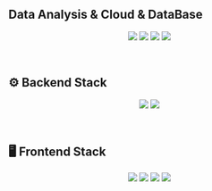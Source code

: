 <!-- - 👋 Hi, I’m @SangHui48
- 👀 I’m interested in ... backend, fullstack web devloper, data science
- 🌱 I’m currently learning ... algorism
- 💞️ I’m looking to collaborate on ...
- 📫 How to reach me ... hansang1993@gmail.com -->

<!---
SangHui48/SangHui48 is a ✨ special ✨ repository because its `README.md` (this file) appears on your GitHub profile.
You can click the Preview link to take a look at your changes.
--->

## Data Analysis & Cloud & DataBase
<p align="center">
<img src="https://img.shields.io/badge/Python-EE4C2C?style=for-the-badge&logo=Python&logoColor=white">
<img src="https://img.shields.io/badge/TensorFlow-FF6F00?style=for-the-badge&logo=TensorFlow&logoColor=white">
<img src="https://img.shields.io/badge/Keras-D00000?style=for-the-badge&logo=Keras&logoColor=white">
<img src="https://img.shields.io/badge/Anaconda-44A833?style=for-the-badge&logo=Anaconda&logoColor=white">
</p>
<br>

## ⚙️ Backend Stack
<p align="center">
<img src="https://img.shields.io/badge/JAVA-007396?style=for-the-badge&logo=java&logoColor=white">
<img src="https://img.shields.io/badge/SpringBoot-6DB33F?style=for-the-badge&logo=SpringBoot&logoColor=white">
</p>
<br>

## 🖥 Frontend Stack
<p align="center">
<img src="https://img.shields.io/badge/Flutter-02569B?style=for-the-badge&logo=Flutter&logoColor=black">
<img src="https://img.shields.io/badge/JavaScript-FFFF8D?style=for-the-badge&logo=JavaScript&logoColor=black">
<img src="https://img.shields.io/badge/TypeScript-3178C6?style=for-the-badge&logo=TypeScript&logoColor=white">
<img src="https://img.shields.io/badge/Vue.js-4FC08D?style=for-the-badge&logo=Vue.js&logoColor=white">
</p>

